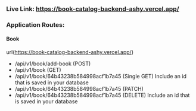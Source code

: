 ### Live Link: https://book-catalog-backend-ashy.vercel.app/

### Application Routes:

#### Book

url(https://book-catalog-backend-ashy.vercel.app/)

- /api/v1/book/add-book (POST)
- /api/v1/book (GET)
- /api/v1/book/64b43238b584998acf1b7a45 (Single GET) Include an id that is saved in your database
- /api/v1/book/64b43238b584998acf1b7a45 (PATCH)
- /api/v1/book/64b43238b584998acf1b7a45 (DELETE) Include an id that is saved in your database
